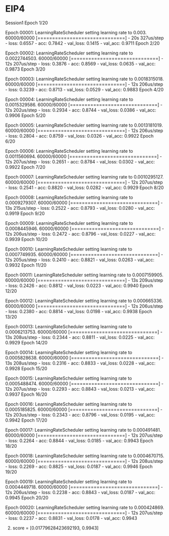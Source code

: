 # EIP4
Session1
Epoch 1/20

Epoch 00001: LearningRateScheduler setting learning rate to 0.003.
60000/60000 [==============================] - 20s 327us/step - loss: 0.6557 - acc: 0.7842 - val_loss: 0.1415 - val_acc: 0.9711
Epoch 2/20

Epoch 00002: LearningRateScheduler setting learning rate to 0.0022744503.
60000/60000 [==============================] - 12s 207us/step - loss: 0.3876 - acc: 0.8569 - val_loss: 0.0635 - val_acc: 0.9873
Epoch 3/20

Epoch 00003: LearningRateScheduler setting learning rate to 0.0018315018.
60000/60000 [==============================] - 12s 206us/step - loss: 0.3239 - acc: 0.8713 - val_loss: 0.0529 - val_acc: 0.9883
Epoch 4/20

Epoch 00004: LearningRateScheduler setting learning rate to 0.0015329586.
60000/60000 [==============================] - 12s 202us/step - loss: 0.2934 - acc: 0.8744 - val_loss: 0.0386 - val_acc: 0.9906
Epoch 5/20

Epoch 00005: LearningRateScheduler setting learning rate to 0.0013181019.
60000/60000 [==============================] - 12s 206us/step - loss: 0.2804 - acc: 0.8759 - val_loss: 0.0326 - val_acc: 0.9922
Epoch 6/20

Epoch 00006: LearningRateScheduler setting learning rate to 0.0011560694.
60000/60000 [==============================] - 12s 207us/step - loss: 0.2651 - acc: 0.8784 - val_loss: 0.0302 - val_acc: 0.9922
Epoch 7/20

Epoch 00007: LearningRateScheduler setting learning rate to 0.0010295127.
60000/60000 [==============================] - 12s 207us/step - loss: 0.2541 - acc: 0.8820 - val_loss: 0.0282 - val_acc: 0.9929
Epoch 8/20

Epoch 00008: LearningRateScheduler setting learning rate to 0.0009279307.
60000/60000 [==============================] - 13s 215us/step - loss: 0.2522 - acc: 0.8793 - val_loss: 0.0280 - val_acc: 0.9919
Epoch 9/20

Epoch 00009: LearningRateScheduler setting learning rate to 0.0008445946.
60000/60000 [==============================] - 12s 206us/step - loss: 0.2472 - acc: 0.8796 - val_loss: 0.0227 - val_acc: 0.9939
Epoch 10/20

Epoch 00010: LearningRateScheduler setting learning rate to 0.0007749935.
60000/60000 [==============================] - 12s 205us/step - loss: 0.2410 - acc: 0.8821 - val_loss: 0.0263 - val_acc: 0.9932
Epoch 11/20

Epoch 00011: LearningRateScheduler setting learning rate to 0.0007159905.
60000/60000 [==============================] - 13s 209us/step - loss: 0.2426 - acc: 0.8812 - val_loss: 0.0223 - val_acc: 0.9940
Epoch 12/20

Epoch 00012: LearningRateScheduler setting learning rate to 0.000665336.
60000/60000 [==============================] - 12s 206us/step - loss: 0.2380 - acc: 0.8814 - val_loss: 0.0198 - val_acc: 0.9938
Epoch 13/20

Epoch 00013: LearningRateScheduler setting learning rate to 0.0006213753.
60000/60000 [==============================] - 13s 208us/step - loss: 0.2344 - acc: 0.8811 - val_loss: 0.0225 - val_acc: 0.9929
Epoch 14/20

Epoch 00014: LearningRateScheduler setting learning rate to 0.0005828638.
60000/60000 [==============================] - 13s 208us/step - loss: 0.2316 - acc: 0.8833 - val_loss: 0.0228 - val_acc: 0.9928
Epoch 15/20

Epoch 00015: LearningRateScheduler setting learning rate to 0.0005488474.
60000/60000 [==============================] - 12s 207us/step - loss: 0.2293 - acc: 0.8843 - val_loss: 0.0213 - val_acc: 0.9937
Epoch 16/20

Epoch 00016: LearningRateScheduler setting learning rate to 0.0005185825.
60000/60000 [==============================] - 12s 203us/step - loss: 0.2343 - acc: 0.8796 - val_loss: 0.0195 - val_acc: 0.9942
Epoch 17/20

Epoch 00017: LearningRateScheduler setting learning rate to 0.000491481.
60000/60000 [==============================] - 12s 207us/step - loss: 0.2264 - acc: 0.8844 - val_loss: 0.0185 - val_acc: 0.9943
Epoch 18/20

Epoch 00018: LearningRateScheduler setting learning rate to 0.0004670715.
60000/60000 [==============================] - 12s 208us/step - loss: 0.2269 - acc: 0.8825 - val_loss: 0.0187 - val_acc: 0.9946
Epoch 19/20

Epoch 00019: LearningRateScheduler setting learning rate to 0.0004449718.
60000/60000 [==============================] - 12s 206us/step - loss: 0.2238 - acc: 0.8843 - val_loss: 0.0187 - val_acc: 0.9945
Epoch 20/20

Epoch 00020: LearningRateScheduler setting learning rate to 0.000424869.
60000/60000 [==============================] - 12s 207us/step - loss: 0.2237 - acc: 0.8831 - val_loss: 0.0178 - val_acc: 0.9943



2) score = [0.01779628423692193, 0.9943]
